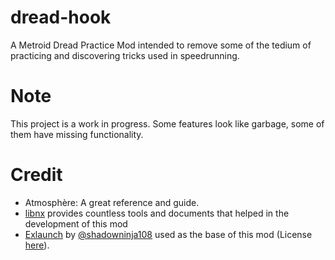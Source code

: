 # dread-hook
A Metroid Dread Practice Mod intended to remove some of the tedium of practicing and discovering tricks used in speedrunning.

# Note
This project is a work in progress. Some features look like garbage, some of them have missing functionality.

# Credit
- Atmosphère: A great reference and guide.
- [libnx](https://github.com/switchbrew/libnx/) provides countless tools and documents that helped in the development of this mod
- [Exlaunch](https://github.com/shadowninja108/exlaunch/) by [@shadowninja108](https://github.com/shadowninja108/) used as the base of this mod (License [here](https://github.com/shadowninja108/exlaunch/LICENSE)).

